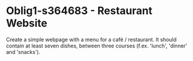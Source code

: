 # Oblig1-s364683 - Restaurant Website
 Create a simple webpage with a menu for a café / restaurant. It should contain at least seven dishes, between three courses (f.ex. 'lunch', 'dinner' and 'snacks').
